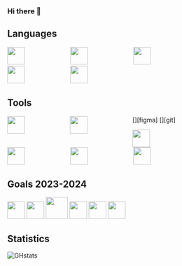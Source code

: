 ### Hi there 👋

<!--
**Xenophee/Xenophee** is a ✨ _special_ ✨ repository because its `README.md` (this file) appears on your GitHub profile.

Here are some ideas to get you started:

- 🔭 I’m currently working on ...
- 🌱 I’m currently learning ...
- 👯 I’m looking to collaborate on ...
- 🤔 I’m looking for help with ...
- 💬 Ask me about ...
- 📫 How to reach me: ...
- 😄 Pronouns: ...
- ⚡ Fun fact: ...
-->

## Languages

<p align="left">
<img src="https://cdn.jsdelivr.net/gh/devicons/devicon/icons/html5/html5-plain-wordmark.svg" width="40px" style="padding-right:100px;">
<img src="https://cdn.jsdelivr.net/gh/devicons/devicon/icons/css3/css3-plain-wordmark.svg" width="40px" style="padding-right:100px;">
<img src="https://cdn.jsdelivr.net/gh/devicons/devicon/icons/javascript/javascript-plain.svg" width="40px" style="padding-right:100px;">
<img src="https://cdn.jsdelivr.net/gh/devicons/devicon/icons/php/php-plain.svg" width="40px" style="padding-right:100px;">
<img src="https://cdn.jsdelivr.net/gh/devicons/devicon/icons/mysql/mysql-plain-wordmark.svg" width="40px" style="padding-right:100px;">
</p>

## Tools

[<img align="left" src="https://cdn.jsdelivr.net/gh/devicons/devicon/icons/figma/figma-original.svg" width="40px" style="padding-right:100px;">][figma]
[<img align="left" src="https://cdn.jsdelivr.net/gh/devicons/devicon/icons/git/git-original.svg" width="40px" style="padding-right:100px;">][git]

<p align="left">
<img src="https://cdn.jsdelivr.net/gh/devicons/devicon/icons/vscode/vscode-original-wordmark.svg" width="40px" style="padding-right:100px;">
<img src="https://cdn.jsdelivr.net/gh/devicons/devicon/icons/bootstrap/bootstrap-original-wordmark.svg" width="40px" style="padding-right:100px;">
<img src="https://cdn.jsdelivr.net/gh/devicons/devicon/icons/figma/figma-original.svg" width="40px" style="padding-right:100px;">
<img src="https://cdn.jsdelivr.net/gh/devicons/devicon/icons/git/git-original.svg" width="40px" style="padding-right:100px;">
</p>


## Goals 2023-2024

<p align="left">
<img src="https://cdn.jsdelivr.net/gh/devicons/devicon/icons/symfony/symfony-original-wordmark.svg" width="40px">
<img src="https://cdn.jsdelivr.net/gh/devicons/devicon/icons/laravel/laravel-plain-wordmark.svg" width="40px">
<img src="https://cdn.jsdelivr.net/gh/devicons/devicon/icons/nodejs/nodejs-plain-wordmark.svg" width="50px">
<img src="https://cdn.jsdelivr.net/gh/devicons/devicon/icons/react/react-original-wordmark.svg" width="40px">
<img src="https://cdn.jsdelivr.net/gh/devicons/devicon/icons/electron/electron-original.svg" width="40px">
<img src="https://cdn.jsdelivr.net/gh/devicons/devicon/icons/sass/sass-original.svg" width="40px">
</p>


## Statistics

![GHstats](https://github-readme-stats.vercel.app/api?username=Xenophee&show_icons=true)
          
          
          


